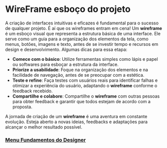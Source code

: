 # WireFrame esboço do projeto

A criação de interfaces intuitivas e eficazes é fundamental para o sucesso de qualquer projeto. É aí que os wireframes entram em cena! Um **wireframe** é um esboço visual que representa a estrutura básica de uma interface. Ele serve como um guia para a organização dos elementos da tela, como menus, botões, imagens e texto, antes de se investir tempo e recursos em design e desenvolvimento. Algumas dicas para essa etapa:

- **Comece com o básico**: Utilize ferramentas simples como lápis e papel ou softwares para esboçar a estrutura da interface.
- **Priorize a usabilidade**: Foque na organização dos elementos e na facilidade de navegação, antes de se preocupar com a estética.
- **Teste e refine**: Faça testes com usuários reais para identificar falhas e otimizar a experiência do usuário, adaptando o **wireframe** conforme o feedback recebido.
- **Compartilhe e colabore**: Compartilhe o **wireframe** com outras pessoas para obter feedback e garantir que todos estejam de acordo com a proposta.

A jornada de criação de um **wireframe** é uma aventura em constante evolução. Esteja aberto a novas ideias, feedbacks e adaptações para alcançar o melhor resultado possível.

### [Menu Fundamentos do Designer](../menu_fundamentos-Designer.md)
